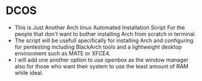 # DCOS
- This is Just Another Arch linux  Automated Installation Script For the people that don't want to bother installing Arch from scratch in terminal.
- The script will be usefull specifically for  installing Arch  and configuring for pentesting including BlackArch tools and a lightweight desktop environment such as MATE or XFCE4.
- I will  add one another option to use openbox as the window manager also for those who want their system to use the least amount of RAM while ideal. 
